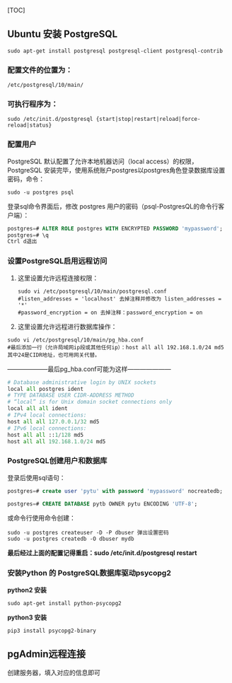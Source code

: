 

[TOC]



## Ubuntu 安装 PostgreSQL

```shell
sudo apt-get install postgresql postgresql-client postgresql-contrib
```

### 配置文件的位置为：

```shell
/etc/postgresql/10/main/
```

### 可执行程序为：

```shell
sudo /etc/init.d/postgresql {start|stop|restart|reload|force-reload|status}  
```

### 配置用户

PostgreSQL 默认配置了允许本地机器访问（local access）的权限，PostgreSQL 安装完毕，使用系统账户postgres以postgres角色登录数据库设置密码，命令：

```shell
sudo -u postgres psql
```

登录sql命令界面后，修改 postgres 用户的密码（psql-PostgresQL的命令行客户端）：

```sql
postgres=# ALTER ROLE postgres WITH ENCRYPTED PASSWORD 'mypassword';
postgres=# \q
Ctrl d退出
```

### 设置PostgreSQL启用远程访问

1. 这里设置允许远程连接权限：

   ```shell
   sudo vi /etc/postgresql/10/main/postgresql.conf
   #listen_addresses = 'localhost' 去掉注释并修改为 listen_addresses = '*'
   #password_encryption = on 去掉注释：password_encryption = on
   ```

2. 这里设置允许远程进行数据库操作：

  ```shell
  sudo vi /etc/postgresql/10/main/pg_hba.conf
  #最后添加一行（允许局域网ip段或其他任何ip）：host all all 192.168.1.0/24 md5 其中24是CIDR地址，也可用网关代替。
  ```
  
  ——————–最后pg_hba.conf可能为这样———————
  
  ```python
  # Database administrative login by UNIX sockets
  local all postgres ident
  # TYPE DATABASE USER CIDR-ADDRESS METHOD
  # “local” is for Unix domain socket connections only
  local all all ident
  # IPv4 local connections:
  host all all 127.0.0.1/32 md5
  # IPv6 local connections:
  host all all ::1/128 md5
  host all all 192.168.1.0/24 md5
  ```
  
  

### PostgreSQL创建用户和数据库

登录后使用sql语句：

```sql
postgres=# create user 'pytu' with password 'mypassword' nocreatedb;

postgres=# CREATE DATABASE pytb OWNER pytu ENCODING 'UTF-8';
```

或命令行使用命令创建：

```shell
sudo -u postgres createuser -D -P dbuser 弹出设置密码
sudo -u postgres createdb -O dbuser mydb
```



**最后经过上面的配置记得重启：sudo /etc/init.d/postgresql restart**



### 安装Python 的 PostgreSQL数据库驱动psycopg2

**python2 安装**

```shell
sudo apt-get install python-psycopg2
```

**python3 安装**

```shell
pip3 install psycopg2-binary
```



## pgAdmin远程连接

创建服务器，填入对应的信息即可



